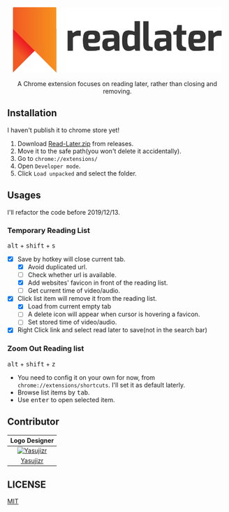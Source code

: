 <p align="center">
  <img src="images/logotype.png" alt="Read Later Logo" height="150px">
</p>

<p align="center">  
  A Chrome extension focuses on reading later, rather than closing and removing.
</p>

## Installation
I haven't publish it to chrome store yet!
1. Download [Read-Later.zip](https://github.com/WillBChang/readlater/releases/latest) from releases.
2. Move it to the safe path(you won't delete it accidentally).
3. Go to `chrome://extensions/`
4. Open `Developer mode`.
5. Click `Load unpacked` and select the folder.

## Usages
I'll refactor the code before 2019/12/13.
### **Temporary** Reading List
<kbd>alt</kbd> + <kbd>shift</kbd> + <kbd>s</kbd>
- [x] Save by hotkey will close current tab.
  - [x] Avoid duplicated url.
  - [ ] Check whether url is available.
  - [x] Add websites' favicon in front of the reading list.
  - [ ] Get current time of video/audio.
- [x] Click list item will remove it from the reading list.
  - [x] Load from current empty tab
  - [ ] A delete icon will appear when cursor is hovering a favicon.
  - [ ] Set stored time of video/audio.
- [x] Right Click link and select read later to save(not in the search bar)

### Zoom Out Reading list
<kbd>alt</kbd> + <kbd>shift</kbd> + <kbd>z</kbd>

- You need to config it on your own for now, from `chrome://extensions/shortcuts`. I'll set it as default laterly. 
- Browse list items by <kbd>tab</kbd>.
- Use <kbd>enter</kbd> to open selected item.

## Contributor
| Logo Designer |
| :---: |
| [![Yasujizr](https://avatars0.githubusercontent.com/u/36993664?s=88&v=4)](https://github.com/Yasujizr) |
| [Yasujizr](https://github.com/Yasujizr) |

## LICENSE
[MIT](LICENSE)
